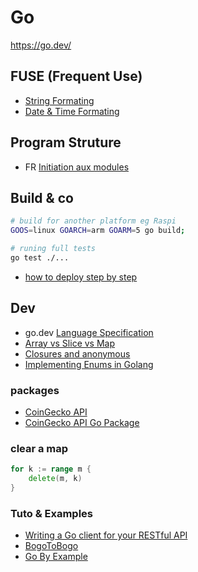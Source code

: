 # Go

https://go.dev/

## FUSE (Frequent Use)

* [String Formating](https://pkg.go.dev/fmt)
* [Date & Time Formating](https://pkg.go.dev/time#Time.Format)

## Program Struture

- FR [Initiation aux modules](https://dpp.st/blog/golang-modules/)

## Build & co

```bash
# build for another platform eg Raspi
GOOS=linux GOARCH=arm GOARM=5 go build;

# runing full tests
go test ./...

```

- [how to deploy step by step](https://codesahara.com/blog/how-to-deploy-golang-to-production-step-by-step/)

## Dev
- go.dev [Language Specification](https://go.dev/ref/spec)
- [Array vs Slice vs Map](http://donofden.com/blog/2019/09/20/golang-array-slice-map)
- [Closures and anonymous](https://www.bogotobogo.com/GoLang/GoLang_Closures_Anonymous_Functions.php)
- [Implementing Enums in Golang](https://levelup.gitconnected.com/implementing-enums-in-golang-9537c433d6e2)

### packages

* [CoinGecko API](https://www.coingecko.com/en/api)
* [CoinGecko API Go Package](https://github.com/superoo7/go-gecko)


### clear a map

```go
for k := range m {
    delete(m, k)
}
```

### Tuto & Examples

- [Writing a Go client for your RESTful API](https://medium.com/@marcus.olsson/writing-a-go-client-for-your-restful-api-c193a2f4998c)
- [BogoToBogo](https://www.bogotobogo.com/GoLang/GoLang_HelloWorld.php)
- [Go By Example](https://gobyexample.com/)
